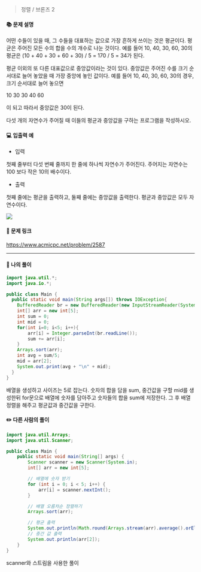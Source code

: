> 정렬 / 브론즈 2

#### 📚 문제 설명
어떤 수들이 있을 때, 그 수들을 대표하는 값으로 가장 흔하게 쓰이는 것은 평균이다. 평균은 주어진 모든 수의 합을 수의 개수로 나눈 것이다. 예를 들어 10, 40, 30, 60, 30의 평균은 (10 + 40 + 30 + 60 + 30) / 5 = 170 / 5 = 34가 된다.

평균 이외의 또 다른 대표값으로 중앙값이라는 것이 있다. 중앙값은 주어진 수를 크기 순서대로 늘어 놓았을 때 가장 중앙에 놓인 값이다. 예를 들어 10, 40, 30, 60, 30의 경우, 크기 순서대로 늘어 놓으면

10 30 30 40 60

이 되고 따라서 중앙값은 30이 된다.

다섯 개의 자연수가 주어질 때 이들의 평균과 중앙값을 구하는 프로그램을 작성하시오.


#### 💻 입출력 예

- 입력

첫째 줄부터 다섯 번째 줄까지 한 줄에 하나씩 자연수가 주어진다. 주어지는 자연수는 100 보다 작은 10의 배수이다.

- 출력

첫째 줄에는 평균을 출력하고, 둘째 줄에는 중앙값을 출력한다. 평균과 중앙값은 모두 자연수이다.

![](https://velog.velcdn.com/images/uunew/post/4d020ac5-2ec7-438f-ba7d-3360b71c1bc7/image.png)


#### 🔗 문제 링크
https://www.acmicpc.net/problem/2587

---

#### 📝 나의 풀이
``` java
import java.util.*;
import java.io.*;

public class Main {
  public static void main(String args[]) throws IOException{
    BufferedReader br = new BufferedReader(new InputStreamReader(System.in));
    int[] arr = new int[5];
    int sum = 0;
    int mid = 0;
    for(int i=0; i<5; i++){
        arr[i] = Integer.parseInt(br.readLine());
        sum += arr[i];
    }
    Arrays.sort(arr);
    int avg = sum/5;
    mid = arr[2];
    System.out.print(avg + "\n" + mid);
  }
}
```
배열을 생성하고 사이즈는 5로 잡는다. 숫자의 합을 담을 sum, 중간값을 구할 mid를 생성한뒤 for문으로 배열에 숫자를 담아주고 숫자들의 합을 sum에 저장한다. 그 후 배열 정렬을 해주고 평균값과 중간값을 구한다.


#### ✏️ 다른 사람의 풀이
``` java
import java.util.Arrays;
import java.util.Scanner;

public class Main {
    public static void main(String[] args) {
        Scanner scanner = new Scanner(System.in);
        int[] arr = new int[5];

        // 배열에 숫자 받기
        for (int i = 0; i < 5; i++) {
            arr[i] = scanner.nextInt();
        }

        // 배열 오름차순 정렬하기
        Arrays.sort(arr);

        // 평균 출력
        System.out.println(Math.round(Arrays.stream(arr).average().orElse(0)));
        // 중간 값 출력
        System.out.println(arr[2]);
    }
}
```
scanner와 스트림을 사용한 풀이
